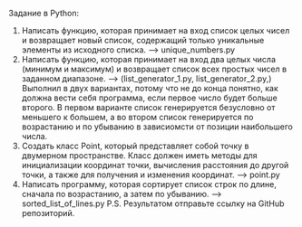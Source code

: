 Задание в Python:
1. Написать функцию, которая принимает на вход список целых чисел и возвращает новый список, содержащий только уникальные элементы из исходного списка. --> unique_numbers.py
2. Написать функцию, которая принимает на вход два целых числа (минимум и максимум) и возвращает список всех простых чисел в заданном диапазоне. --> (list_generator_1.py, list_generator_2.py,)
   Выполнил в двух вариантах, потому что не до конца понятно, как должна вести себя программа, если первое число будет больше второго. В первом варианте список генерируется безусловно от меньшего к большем, а во втором список генерируется по возрастанию и по убыванию в зависиомсти от позиции наибольшего числа.
3. Создать класс Point, который представляет собой точку в двумерном пространстве. Класс должен иметь методы для инициализации координат точки, вычисления расстояния до другой точки, а также для получения и изменения координат. --> point.py
4. Написать программу, которая сортирует список строк по длине, сначала по возрастанию, а затем по убыванию. --> sorted_list_of_lines.py
P.S. Результатом отправьте ссылку на GitHub репозиторий.
